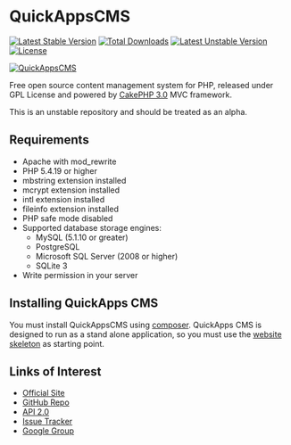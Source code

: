 # QuickAppsCMS

[![Latest Stable Version](https://poser.pugx.org/quickapps/cms/v/stable.svg)](https://packagist.org/packages/quickapps/cms)
[![Total Downloads](https://poser.pugx.org/quickapps/cms/downloads.svg)](https://packagist.org/packages/quickapps/cms)
[![Latest Unstable Version](https://poser.pugx.org/quickapps/cms/v/unstable.svg)](https://packagist.org/packages/quickapps/cms)
[![License](https://poser.pugx.org/quickapps/cms/license.svg)](https://packagist.org/packages/quickapps/cms)

[![QuickAppsCMS](http://quickappscms.org/system/img/logo.png)](http://www.quickappscms.org)

Free open source content management system for PHP, released under GPL License
and powered by [CakePHP 3.0](http://cakephp.org) MVC framework.

This is an unstable repository and should be treated as an alpha.

## Requirements

* Apache with mod_rewrite
* PHP 5.4.19 or higher
* mbstring extension installed
* mcrypt extension installed
* intl extension installed
* fileinfo extension installed
* PHP safe mode disabled
* Supported database storage engines:
   * MySQL (5.1.10 or greater)
   * PostgreSQL
   * Microsoft SQL Server (2008 or higher)
   * SQLite 3
* Write permission in your server

## Installing QuickApps CMS

You must install QuickAppsCMS using [composer](http://getcomposer.org).
QuickApps CMS is designed to run as a stand alone application, so you must
use the [website skeleton](https://github.com/QuickAppsCMS/website) as
starting point.

## Links of Interest

 * [Official Site](http://www.quickappscms.org)
 * [GitHub Repo](https://github.com/QuickAppsCMS/QuickApps-CMS)
 * [API 2.0](http://api.quickappscms.org/2.0)
 * [Issue Tracker](https://github.com/QuickAppsCMS/QuickApps-CMS/issues)
 * [Google Group](https://groups.google.com/group/quickapps-cms)
